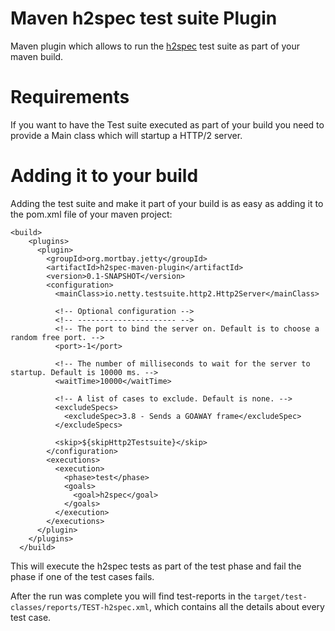 Maven h2spec test suite Plugin
==============================

Maven plugin which allows to run the [h2spec](https://github.com/summerwind/h2spec) test suite as part of your maven build.

# Requirements
If you want to have the Test suite executed as part of your build you need to provide a Main class which will
startup a HTTP/2 server.


# Adding it to your build
Adding the test suite and make it part of your build is as easy as adding it to the pom.xml file of your
maven project:
    
    <build>
        <plugins>
          <plugin>
            <groupId>org.mortbay.jetty</groupId>
            <artifactId>h2spec-maven-plugin</artifactId>
            <version>0.1-SNAPSHOT</version>
            <configuration>
              <mainClass>io.netty.testsuite.http2.Http2Server</mainClass>
              
              <!-- Optional configuration -->
              <!-- ---------------------- -->
              <!-- The port to bind the server on. Default is to choose a random free port. -->
              <port>-1</port>
              
              <!-- The number of milliseconds to wait for the server to startup. Default is 10000 ms. -->
              <waitTime>10000</waitTime>
              
              <!-- A list of cases to exclude. Default is none. -->
              <excludeSpecs>
                <excludeSpec>3.8 - Sends a GOAWAY frame</excludeSpec>
              </excludeSpecs>
              
              <skip>${skipHttp2Testsuite}</skip>
            </configuration>
            <executions>
              <execution>
                <phase>test</phase>
                <goals>
                  <goal>h2spec</goal>
                </goals>
              </execution>
            </executions>
          </plugin>
        </plugins>
      </build>


This will execute the h2spec tests as part of the test phase and fail the phase if one of the test cases
fails.

After the run was complete you will find test-reports in the `target/test-classes/reports/TEST-h2spec.xml`, which contains all
the details about every test case.


